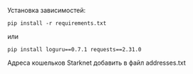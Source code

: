 Установка зависимостей: 
  
	pip install -r requirements.txt

или

	pip install loguru==0.7.1 requests==2.31.0


Адреса кошельков Starknet добавить в файл addresses.txt
